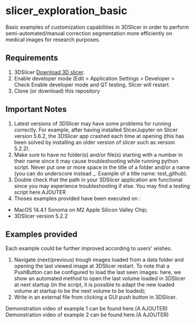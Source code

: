 # slicer_exploration_basic
Basic examples of customization capabilities in 3DSlicer in order to perform semi-automated/manual correction segmentation more efficiently on medical images for research purposes.

## Requirements
1. 3DSlicer [Download 3D slicer](https://download.slicer.org).
2. Enable developer mode (Edit > Application Settings > Developer > Check Enable developer mode and QT testing. Slicer will restart. 
3. Clone (or download) this repository



## Important Notes
1. Latest versions of 3DSlicer may have some problems for running correctly. For example, after having installed SlicerJupyter on Slicer version 5.6.2, the 3DSlicer app crashed each time at opening (this has been solved by installing an older version of slicer such as version 5.2.2).
2. Make sure to have no folder(s) and/or file(s) starting with a number in their name since it may cause troubleshooting while running python script. Never put one or more space in the title of a folder and/or a name (you can do underscore instead _. Example of a title name: test_github).
3. Double check that the path in your 3DSlicer application are functional since you may experience troubleshooting if else. You may find a testing script here.AJOUTER
4. Thoses examples provided have been executed on :
- MacOS 14.4.1 Sonoma on M2 Apple Silicon Valley Chip;
- 3DSlicer version 5.2.2

## Examples provided 
Each example could be further improved according to users' wishes.
1. Navigate (next/previous) trough images loaded from a data folder and opening the last viewed image at 3DSlicer restart. To note that a PushButton can be configured to load the last seen images: here, we show an automated method to open the last volume loaded in 3DSlicer at next startup (in the script, it is possible to adapt the new loaded volume at startup to be the next volume to be loaded);
3. Write in an external file from clicking a GUI push button in 3DSlicer.

Demonstration video of example 1 can be found here.(A AJOUTER)
Demonstration video of example 2 can be found here.(A AJOUTER)



